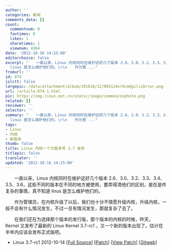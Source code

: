 ```yaml
---
author: ''
categories: 新闻
comments_data: []
count:
  commentnum: 0
  favtimes: 0
  likes: 1
  sharetimes: 1
  viewnum: 4364
date: '2012-10-16 14:25:00'
editorchoice: false
excerpt: "　　一直以来，Linux 内核同时在维护这好几个版本 2.6、3.0、3.2、3.3、3.4、3.5、3.6，这些不同的版本在不同的地方被使用，要弄得清他们的区别，是在是件复杂的事情，真不知道
  linus 是怎么维护他们的。\r\n　　作为管 ..."
fromurl: ''
id: 874
islctt: false
largepic: /data/attachment/album/201610/12/095124vr9cmdgilii8rrwr.png
url: /article-874-1.html
pic: https://img.linux.net.cn/static/image/common/nophoto.png
related: []
reviewer: ''
selector: ''
summary: "　　一直以来，Linux 内核同时在维护这好几个版本 2.6、3.0、3.2、3.3、3.4、3.5、3.6，这些不同的版本在不同的地方被使用，要弄得清他们的区别，是在是件复杂的事情，真不知道
  linus 是怎么维护他们的。\r\n　　作为管 ..."
tags:
- Linux
- 内核
- 新版本
thumb: false
title: Linux 内核一个大版本号 3.7 发布
titlepic: false
translator: ''
updated: '2012-10-16 14:25:00'
---
```


　　一直以来，Linux 内核同时在维护这好几个版本 2.6、3.0、3.2、3.3、3.4、3.5、3.6，这些不同的版本在不同的地方被使用，要弄得清他们的区别，是在是件复杂的事情，真不知道 linus 是怎么维护他们的。


　　作为管理员，在内核升级了以后，我们也十分不情愿升级内核，升级内核，一般不会有什么情况发生，不过一旦有情况发生，那就复杂了去了。


　　在我们还在为选择那个版本的发行版，那个版本的内核的时候，昨天，Kernel 又发布了最新的 Linux Kernel 3.7-rc1 ，又一个新的版本出现了。估计在半年内应该会发布正式版吧。


* Linux 3.7-rc1 2012-10-14 [[Full Source](http://www.kernel.org/pub/linux/kernel/v3.0/testing/linux-3.7-rc1.tar.bz2)] [[Patch](http://www.kernel.org/pub/linux/kernel/v3.0/testing/patch-3.7-rc1.bz2)] [[View Patch](http://www.kernel.org/diff/diffview.cgi?file=/pub/linux/kernel/v3.0/testing/patch-3.7-rc1.bz2)] [[Gitweb](http://git.kernel.org/?p=linux/kernel/git/torvalds/linux.git;a=summary)]